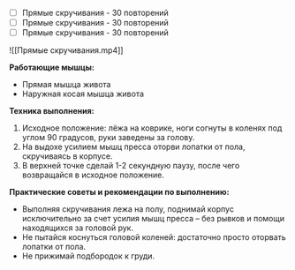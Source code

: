 - [ ] Прямые скручивания - 30 повторений
- [ ] Прямые скручивания - 30 повторений
- [ ] Прямые скручивания - 30 повторений

![[Прямые скручивания.mp4]]

**Работающие мышцы:**

-   Прямая мышца живота
-   Наружная косая мышца живота

**Техника выполнения:**

1.  Исходное положение: лёжа на коврике, ноги согнуты в коленях под углом 90 градусов, руки заведены за голову.
2.  На выдохе усилием мышц пресса оторви лопатки от пола, скручиваясь в корпусе.
3.  В верхней точке сделай 1-2 секундную паузу, после чего возвращайся в исходное положение.

**Практические советы и рекомендации по выполнению:**

-   Выполняя скручивания лежа на полу, поднимай корпус исключительно за счет усилия мышц пресса – без рывков и помощи находящихся за головой рук.
-   Не пытайся коснуться головой коленей: достаточно просто оторвать лопатки от пола.
-   Не прижимай подбородок к груди.